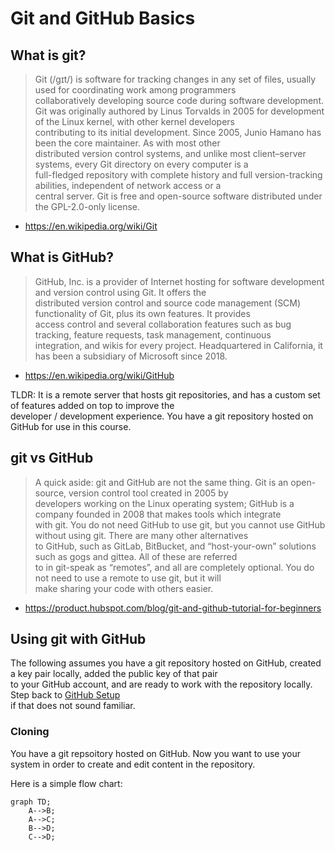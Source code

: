 # Git and GitHub Basics

## What is git?
> Git (/ɡɪt/) is software for tracking changes in any set of files, usually used for coordinating work among programmers  
collaboratively developing source code during software development.
Git was originally authored by Linus Torvalds in 2005 for development of the Linux kernel, with other kernel developers  
contributing to its initial development. Since 2005, Junio Hamano has been the core maintainer. As with most other  
distributed version control systems, and unlike most client–server systems, every Git directory on every computer is a  
full-fledged repository with complete history and full version-tracking abilities, independent of network access or a  
central server. Git is free and open-source software distributed under the GPL-2.0-only license.

- https://en.wikipedia.org/wiki/Git

## What is GitHub?

> GitHub, Inc. is a provider of Internet hosting for software development and version control using Git. It offers the  
distributed version control and source code management (SCM) functionality of Git, plus its own features. It provides  
access control and several collaboration features such as bug tracking, feature requests, task management, continuous  
integration, and wikis for every project. Headquartered in California, it has been a subsidiary of Microsoft since 2018.
- https://en.wikipedia.org/wiki/GitHub

TLDR: It is a remote server that hosts git repositories, and has a custom set of features added on top to improve the  
developer / development experience.  You have a git repository hosted on GitHub for use in this course.


## git vs GitHub

> A quick aside: git and GitHub are not the same thing. Git is an open-source, version control tool created in 2005 by  
developers working on the Linux operating system; GitHub is a company founded in 2008 that makes tools which integrate  
with git. You do not need GitHub to use git, but you cannot use GitHub without using git. There are many other alternatives  
to GitHub, such as GitLab, BitBucket, and “host-your-own” solutions such as gogs and gittea. All of these are referred  
to in git-speak as “remotes”, and all are completely optional. You do not need to use a remote to use git, but it will  
make sharing your code with others easier.
- https://product.hubspot.com/blog/git-and-github-tutorial-for-beginners

## Using git with GitHub

The following assumes you have a git repository hosted on GitHub, created a key pair locally, added the public key of that pair  
to your GitHub account, and are ready to work with the repository locally.  Step back to [GitHub Setup](../GitHubSetup.md)  
if that does not sound familiar.

### Cloning

You have a git repsoitory hosted on GitHub.  Now you want to use your system in order to create and edit content in the repository.

Here is a simple flow chart:

```mermaid
graph TD;
    A-->B;
    A-->C;
    B-->D;
    C-->D;
```
